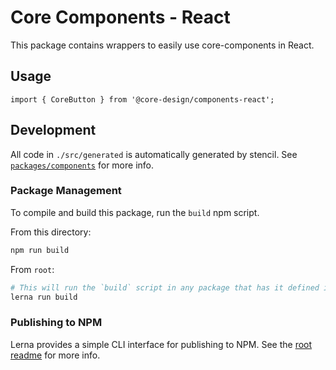 # Core Components - React

This package contains wrappers to easily use core-components in React.

## Usage

```
import { CoreButton } from '@core-design/components-react';
```

## Development

All code in `./src/generated` is automatically generated by stencil. See [`packages/components`](https://github.com/Dozuki/core-design/tree/master/packages/components#generating-react-components) for more info.

### Package Management

To compile and build this package, run the `build` npm script.

From this directory:

```bash
npm run build
```

From `root`:

```bash
# This will run the `build` script in any package that has it defined in its package.json
lerna run build
```

### Publishing to NPM

Lerna provides a simple CLI interface for publishing to NPM. See the [root readme](https://github.com/Dozuki/core-design/blob/master/readme.md) for more info.

